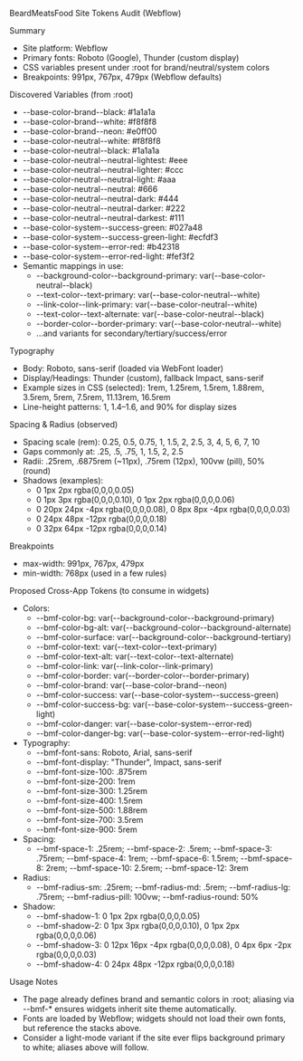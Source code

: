 BeardMeatsFood Site Tokens Audit (Webflow)

Summary
- Site platform: Webflow
- Primary fonts: Roboto (Google), Thunder (custom display)
- CSS variables present under :root for brand/neutral/system colors
- Breakpoints: 991px, 767px, 479px (Webflow defaults)

Discovered Variables (from :root)
- --base-color-brand--black: #1a1a1a
- --base-color-brand--white: #f8f8f8
- --base-color-brand--neon: #e0ff00
- --base-color-neutral--white: #f8f8f8
- --base-color-neutral--black: #1a1a1a
- --base-color-neutral--neutral-lightest: #eee
- --base-color-neutral--neutral-lighter: #ccc
- --base-color-neutral--neutral-light: #aaa
- --base-color-neutral--neutral: #666
- --base-color-neutral--neutral-dark: #444
- --base-color-neutral--neutral-darker: #222
- --base-color-neutral--neutral-darkest: #111
- --base-color-system--success-green: #027a48
- --base-color-system--success-green-light: #ecfdf3
- --base-color-system--error-red: #b42318
- --base-color-system--error-red-light: #fef3f2
- Semantic mappings in use:
  - --background-color--background-primary: var(--base-color-neutral--black)
  - --text-color--text-primary: var(--base-color-neutral--white)
  - --link-color--link-primary: var(--base-color-neutral--white)
  - --text-color--text-alternate: var(--base-color-neutral--black)
  - --border-color--border-primary: var(--base-color-neutral--white)
  - ...and variants for secondary/tertiary/success/error

Typography
- Body: Roboto, sans-serif (loaded via WebFont loader)
- Display/Headings: Thunder (custom), fallback Impact, sans-serif
- Example sizes in CSS (selected): 1rem, 1.25rem, 1.5rem, 1.88rem, 3.5rem, 5rem, 7.5rem, 11.13rem, 16.5rem
- Line-height patterns: 1, 1.4–1.6, and 90% for display sizes

Spacing & Radius (observed)
- Spacing scale (rem): 0.25, 0.5, 0.75, 1, 1.5, 2, 2.5, 3, 4, 5, 6, 7, 10
- Gaps commonly at: .25, .5, .75, 1, 1.5, 2, 2.5
- Radii: .25rem, .6875rem (~11px), .75rem (12px), 100vw (pill), 50% (round)
- Shadows (examples):
  - 0 1px 2px rgba(0,0,0,0.05)
  - 0 1px 3px rgba(0,0,0,0.10), 0 1px 2px rgba(0,0,0,0.06)
  - 0 20px 24px -4px rgba(0,0,0,0.08), 0 8px 8px -4px rgba(0,0,0,0.03)
  - 0 24px 48px -12px rgba(0,0,0,0.18)
  - 0 32px 64px -12px rgba(0,0,0,0.14)

Breakpoints
- max-width: 991px, 767px, 479px
- min-width: 768px (used in a few rules)

Proposed Cross-App Tokens (to consume in widgets)
- Colors:
  - --bmf-color-bg: var(--background-color--background-primary)
  - --bmf-color-bg-alt: var(--background-color--background-alternate)
  - --bmf-color-surface: var(--background-color--background-tertiary)
  - --bmf-color-text: var(--text-color--text-primary)
  - --bmf-color-text-alt: var(--text-color--text-alternate)
  - --bmf-color-link: var(--link-color--link-primary)
  - --bmf-color-border: var(--border-color--border-primary)
  - --bmf-color-brand: var(--base-color-brand--neon)
  - --bmf-color-success: var(--base-color-system--success-green)
  - --bmf-color-success-bg: var(--base-color-system--success-green-light)
  - --bmf-color-danger: var(--base-color-system--error-red)
  - --bmf-color-danger-bg: var(--base-color-system--error-red-light)
- Typography:
  - --bmf-font-sans: Roboto, Arial, sans-serif
  - --bmf-font-display: "Thunder", Impact, sans-serif
  - --bmf-font-size-100: .875rem
  - --bmf-font-size-200: 1rem
  - --bmf-font-size-300: 1.25rem
  - --bmf-font-size-400: 1.5rem
  - --bmf-font-size-500: 1.88rem
  - --bmf-font-size-700: 3.5rem
  - --bmf-font-size-900: 5rem
- Spacing:
  - --bmf-space-1: .25rem; --bmf-space-2: .5rem; --bmf-space-3: .75rem; --bmf-space-4: 1rem; --bmf-space-6: 1.5rem; --bmf-space-8: 2rem; --bmf-space-10: 2.5rem; --bmf-space-12: 3rem
- Radius:
  - --bmf-radius-sm: .25rem; --bmf-radius-md: .5rem; --bmf-radius-lg: .75rem; --bmf-radius-pill: 100vw; --bmf-radius-round: 50%
- Shadow:
  - --bmf-shadow-1: 0 1px 2px rgba(0,0,0,0.05)
  - --bmf-shadow-2: 0 1px 3px rgba(0,0,0,0.10), 0 1px 2px rgba(0,0,0,0.06)
  - --bmf-shadow-3: 0 12px 16px -4px rgba(0,0,0,0.08), 0 4px 6px -2px rgba(0,0,0,0.03)
  - --bmf-shadow-4: 0 24px 48px -12px rgba(0,0,0,0.18)

Usage Notes
- The page already defines brand and semantic colors in :root; aliasing via --bmf-* ensures widgets inherit site theme automatically.
- Fonts are loaded by Webflow; widgets should not load their own fonts, but reference the stacks above.
- Consider a light-mode variant if the site ever flips background primary to white; aliases above will follow.

